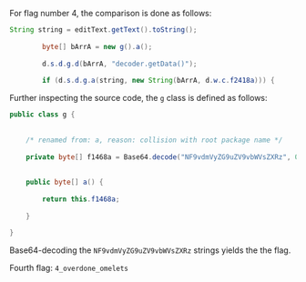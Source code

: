 For flag number 4, the comparison is done as follows:

```java
String string = editText.getText().toString();
  
        byte[] bArrA = new g().a();
  
        d.s.d.g.d(bArrA, "decoder.getData()");
  
        if (d.s.d.g.a(string, new String(bArrA, d.w.c.f2418a))) {
```

Further inspecting the source code, the `g` class is defined as follows:

```java
public class g {
  
  
    /* renamed from: a, reason: collision with root package name */
  
    private byte[] f1468a = Base64.decode("NF9vdmVyZG9uZV9vbWVsZXRz", 0);
  
  
    public byte[] a() {
  
        return this.f1468a;
  
    }
  
}
```

Base64-decoding the `NF9vdmVyZG9uZV9vbWVsZXRz` strings yields the the flag.

Fourth flag: `4_overdone_omelets`